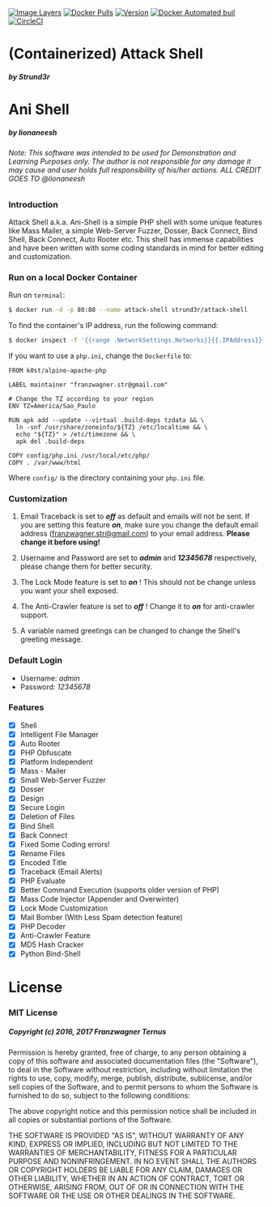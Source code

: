 [//]: # (Badges)
[![Image Layers](https://images.microbadger.com/badges/image/strund3r/attack-shell.svg)](https://microbadger.com/images/strund3r/attack-shell "Get your own image badge on microbadger.com")
[![Docker Pulls](https://img.shields.io/docker/pulls/strund3r/attack-shell.svg)](https://hub.docker.com/r/strund3r/attack-shell/) [![Version](https://images.microbadger.com/badges/version/strund3r/attack-shell.svg)](https://microbadger.com/images/strund3r/attack-shell "Get your own version badge on microbadger.com") [![Docker Automated buil](https://img.shields.io/docker/automated/strund3r/attack-shell.svg)](https://hub.docker.com/r/strund3r/attack-shell/) [![CircleCI](https://circleci.com/gh/Strund3r/Attack-Shell.svg?style=svg)](https://circleci.com/gh/Strund3r/Attack-Shell)

# **(Containerized) Attack Shell**
##### 	*by Strund3r*

# **Ani Shell**
##### 	*by lionaneesh*

###### *Note: This software was intended to be used for Demonstration and Learning Purposes only. The author is not responsible for any damage it may cause and user holds full responsibility of his/her actions. ALL CREDIT GOES TO @lionaneesh*

### **Introduction**

Attack Shell a.k.a. Ani-Shell is a simple PHP shell with some unique features like Mass Mailer, a simple Web-Server Fuzzer, Dosser, Back Connect, Bind Shell, Back Connect, Auto Rooter etc.
This shell has immense capabilities and have been written with some coding standards in mind for better editing and customization.

### **Run on a local Docker Container**

Run on `terminal`:
```sh
$ docker run -d -p 80:80 --name attack-shell strund3r/attack-shell
```

To find the container's IP address, run the following command:
```sh
$ docker inspect -f '{{range .NetworkSettings.Networks}}{{.IPAddress}}{{end}}' attack-shell
```

If you want to use a `php.ini`, change the `Dockerfile` to:
```
FROM k0st/alpine-apache-php

LABEL maintainer "franzwagner.str@gmail.com"

# Change the TZ according to your region
ENV TZ=America/Sao_Paulo

RUN apk add --update --virtual .build-deps tzdata && \
  ln -snf /usr/share/zoneinfo/${TZ} /etc/localtime && \
  echo "${TZ}" > /etc/timezone && \
  apk del .build-deps

COPY config/php.ini /usr/local/etc/php/
COPY . /var/www/html
```
Where `config/` is the directory containing your `php.ini` file.

### **Customization**

1. Email Traceback is set to **_off_** as default and emails will not be sent. If you are setting this feature **_on_**, make sure you change the default email address (franzwagner.str@gmail.com) to your email address.
**Please change it before using!**

2. Username and Password are set to **_admin_** and **_12345678_** respectively, please change them for better security.

3. The Lock Mode feature is set to **_on_** ! This should not be change unless you want your shell exposed.

4. The Anti-Crawler feature is set to **_off_** ! Change it to **_on_** for anti-crawler support.

5. A variable named greetings can be changed to change the Shell's greeting message.

### **Default Login**

- Username: *admin*
- Password: *12345678*

### **Features**

- [x] Shell
- [x] Intelligent File Manager
- [x] Auto Rooter
- [x] PHP Obfuscate
- [x] Platform Independent
- [x] Mass - Mailer
- [x] Small Web-Server Fuzzer
- [x] Dosser
- [x] Design
- [x] Secure Login
- [x] Deletion of Files
- [x] Bind Shell
- [x] Back Connect
- [x] Fixed Some Coding errors!
- [x] Rename Files
- [x] Encoded Title
- [x] Traceback (Email Alerts)
- [x] PHP Evaluate
- [x] Better Command Execution (supports older version of PHP)
- [x] Mass Code Injector (Appender and Overwinter)
- [x] Lock Mode Customization
- [x] Mail Bomber (With Less Spam detection feature)
- [x] PHP Decoder
- [x] Anti-Crawler Feature
- [x] MD5 Hash Cracker
- [x] Python Bind-Shell

# License
### MIT License

##### *Copyright (c) 2016, 2017 Franzwagner Ternus*

Permission is hereby granted, free of charge, to any person obtaining a copy of this software and associated documentation files (the "Software"), to deal in the Software without restriction, including without limitation the rights to use, copy, modify, merge, publish, distribute, sublicense, and/or sell copies of the Software, and to permit persons to whom the Software is furnished to do so, subject to the following conditions:

The above copyright notice and this permission notice shall be included in all copies or substantial portions of the Software.

THE SOFTWARE IS PROVIDED "AS IS", WITHOUT WARRANTY OF ANY KIND, EXPRESS OR IMPLIED, INCLUDING BUT NOT LIMITED TO THE WARRANTIES OF MERCHANTABILITY, FITNESS FOR A PARTICULAR PURPOSE AND NONINFRINGEMENT. IN NO EVENT SHALL THE AUTHORS OR COPYRIGHT HOLDERS BE LIABLE FOR ANY CLAIM, DAMAGES OR OTHER LIABILITY, WHETHER IN AN ACTION OF CONTRACT, TORT OR OTHERWISE, ARISING FROM, OUT OF OR IN CONNECTION WITH THE SOFTWARE OR THE USE OR OTHER DEALINGS IN THE SOFTWARE.
